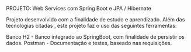 PROJETO: Web Services com Spring Boot e JPA / Hibernate

Projeto desenvolvido com a finalidade de estudo e aprendizado.
Além das tecnologias citadas , este projeto faz o uso das seguintes ferramentas:

Banco H2 - Banco integrado ao SpringBoot, com finalidade de persistir os dados.
Postman - Documentação e testes, baseado nas requisições.